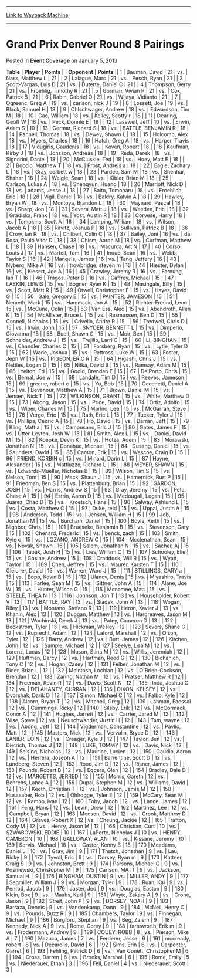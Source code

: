 
---
[Link to Wayback Machine](https://web.archive.org/web/20210618020259/https://magic.wizards.com/en/articles/archive/event-coverage/grand-prix-denver-round-8-pairings-2013-01-05)

[_metadata_:description]:- "TablePlayerPoints OpponentPoints 1Bauman, David 21vs.Nass, Matthew L 21 2Lalague, Marc 21vs.Pesch, Ryan 21 3Scott-Vargas, Luis D 21vs.Duterte, Daniel C 21 4Thompson, Gerry 21vs.Froehlig, Timothy R 21 5Gorman, Vivian P 21vs.Cox, Patrick B 21 6Rabin, Gabriel O 21vs.Wijaya, Vidianto 21 7Ogreenc, Greg A 19vs.carlson, nick J 19 8Lossett, Joe 19vs.Black, Samuel H 18 9Ohlschwager,"
[_metadata_:generator]:- "Drupal 7 (http://drupal.org)"
[_metadata_:node]:- "452861"
[_metadata_:publish_date]:- "2013-01-05"
[_metadata_:source]:- "div-main-content"
[_metadata_:title]:- "Grand Prix Denver Round 8 Pairings"
[_metadata_:wayback_capture_timestamp]:- "2021-06-18 02:02:59"
[_metadata_:wayback_raw_url]:- "https://web.archive.org/web/20210618020259id_/https://magic.wizards.com/en/articles/archive/event-coverage/grand-prix-denver-round-8-pairings-2013-01-05"
[_metadata_:wayback_url]:- "https://magic.wizards.com/en/articles/archive/event-coverage/grand-prix-denver-round-8-pairings-2013-01-05"
---


Grand Prix Denver Round 8 Pairings
==================================



 Posted in **Event Coverage**
 on January 5, 2013 












 **Table** | **Player** | **Points** |  | **Opponent** | **Points** ||  1 | Bauman, David |  21 | vs. | Nass, Matthew L |  21 |
|  2 | Lalague, Marc |  21 | vs. | Pesch, Ryan |  21 |
|  3 | Scott-Vargas, Luis D |  21 | vs. | Duterte, Daniel C |  21 |
|  4 | Thompson, Gerry |  21 | vs. | Froehlig, Timothy R |  21 |
|  5 | Gorman, Vivian P |  21 | vs. | Cox, Patrick B |  21 |
|  6 | Rabin, Gabriel O |  21 | vs. | Wijaya, Vidianto |  21 |
|  7 | Ogreenc, Greg A |  19 | vs. | carlson, nick J |  19 |
|  8 | Lossett, Joe |  19 | vs. | Black, Samuel H |  18 |
|  9 | Ohlschwager, Andrew |  18 | vs. | Edwardson, Tim M |  18 |
|  10 | Cao, William |  18 | vs. | Kelley, Scotty r |  18 |
|  11 | Dearing, Geoff W |  18 | vs. | Peck, Donnie E |  18 |
|  12 | Lasswell, Jeff |  10 | vs. | Erwin, Adam S |  10 |
|  13 | Germar, Richard S |  18 | vs. | BATTLE, BENJAMIN R |  18 |
|  14 | Pannell, Thomas |  18 | vs. | Dewey, Shawn L |  18 |
|  15 | Holcomb, Alex |  18 | vs. | Myers, Charles |  18 |
|  16 | Hatch, Greg A |  18 | vs. | Harper, Travis |  18 |
|  17 | Vidugiris, Gaudenis |  18 | vs. | Koven, Robert |  18 |
|  18 | Kaufman, Kirby J |  18 | vs. | Jonsson, Andreas |  18 |
|  19 | Reda, Derek |  18 | vs. | Signorini, Daniel |  18 |
|  20 | McCluskie, Ted |  18 | vs. | Hoey, Matt E |  18 |
|  21 | Boccio, Matthew T |  18 | vs. | Prost, Andrejs a |  18 |
|  22 | Eagle, Zachary L |  18 | vs. | Gray, corbett w |  18 |
|  23 | Pardee, Sam M |  18 | vs. | Shenhar, Shahar |  18 |
|  24 | Weigle, Sean |  18 | vs. | Kibler, Brian M |  18 |
|  25 | Carlson, Lukas A |  18 | vs. | Shengyun, Huang |  18 |
|  26 | Marriott, Nick D |  18 | vs. | adams, Jesse J |  18 |
|  27 | Saito, Tomoharu |  18 | vs. | Froehlich, Eric |  18 |
|  28 | Vigil, Daniel |  18 | vs. | Baldry, Kalvin A |  18 |
|  29 | Hawley, Bryan W |  18 | vs. | Montoya, Brandon L |  18 |
|  30 | Maynard, Pascal |  18 | vs. | Sharp, Jon |  18 |
|  31 | Severa, Matt J |  18 | vs. | Weeden, Eric |  18 |
|  32 | Gradiska, Frank |  18 | vs. | Yost, Austin R |  18 |
|  33 | Corvese, Harry |  18 | vs. | Tompkins, Scott A |  18 |
|  34 | Lamping, William |  18 | vs. | Wilson, Jacob A |  18 |
|  35 | Ravitz, Joshua P |  18 | vs. | Sullivan, Patrick B |  18 |
|  36 | Crow, Ian R |  18 | vs. | Chilbert, Colin C |  18 |
|  37 | Bailey, Joni |  18 | vs. | da Rosa, Paulo Vitor D |  18 |
|  38 | Chism, Aaron M |  18 | vs. | Curfman, Matthew L |  18 |
|  39 | Hansen, Chase |  18 | vs. | Macurda, Art N |  17 |
|  40 | Corso, Louis J |  17 | vs. | Martell, Tom |  16 |
|  41 | Inoue, Sean |  16 | vs. | Webb, Taylor S |  16 |
|  42 | Mangels, James |  16 | vs. | Tang, Jeffery |  16 |
|  43 | Nyberg, Mike A |  16 | vs. | trowbridge, steven m |  16 |
|  44 | Hiester, Dylan |  16 | vs. | Klesert, Joe A |  16 |
|  45 | Crawley, Jeremy R |  16 | vs. | Farnung, Ian T |  16 |
|  46 | Tragos, Peter D |  16 | vs. | Caffrey, Michael |  15 |
|  47 | LASKIN, LEWIS |  15 | vs. | Bogner, Ryan K |  15 |
|  48 | Masingale, Billy |  15 | vs. | Scott, Matt R |  15 |
|  49 | Otwell, Christopher E |  15 | vs. | Hayes, David G |  15 |
|  50 | Gale, Gregory E |  15 | vs. | PAINTER, JAMESON |  15 |
|  51 | Nemeth, Mark |  15 | vs. | Hammack, Jon A |  15 |
|  52 | Richter-Freund, Leon |  15 | vs. | McCune, Colin |  15 |
|  53 | Van Ess, Alec |  15 | vs. | Abendroth, Allen K |  15 |
|  54 | McAllister, Bruce L |  15 | vs. | Rasmussen, Ben D |  15 |
|  55 | Connell, Nicholas |  15 | vs. | Crivello, Andre R |  15 |
|  56 | Tredwell, Chris D |  15 | vs. | Irwin, John |  15 |
|  57 | SNYDER, BENNETT L |  15 | vs. | Dimperio, Giovanna |  15 |
|  58 | Buell, Shawn C |  15 | vs. | Moir, Ben |  15 |
|  59 | Schneider, Andrew J |  15 | vs. | Trujillo, Larri C |  15 |
|  60 | LI, BINGHAN |  15 | vs. | Chandler, Charles C |  15 |
|  61 | Forsberg, Ryan |  15 | vs. | Lytle, Tyler D |  15 |
|  62 | Wade, Joshua |  15 | vs. | Pettross, Luke W |  15 |
|  63 | Foster, Jeph W |  15 | vs. | PIGEON, ERIC R |  15 |
|  64 | Higashi, Chris J |  15 | vs. | Nettles, Logan D |  15 |
|  65 | Nitka, David B |  15 | vs. | Ramsay, Adam M |  15 |
|  66 | Yelton, Ed |  15 | vs. | Goold, Brendan E |  15 |
|  67 | DelPorto, Chris |  15 | vs. | Bernal, Joe w |  15 |
|  68 | Landale, Tim D |  15 | vs. | Reeves, Jameson |  15 |
|  69 | greene, robert c |  15 | vs. | Yu, Bob |  15 |
|  70 | Cecchetti, Daniel A |  15 | vs. | Bevenour, Matthew A |  15 |
|  71 | Brown, Daniel M |  15 | vs. | Jensen, Nick T |  15 |
|  72 | WILKINSON, GRANT |  15 | vs. | White, Matthew D |  15 |
|  73 | Abong, Jason |  15 | vs. | Price, David |  15 |
|  74 | Ortiz, Adolfo |  15 | vs. | Wiper, Charles M |  15 |
|  75 | Marino, Lee |  15 | vs. | McGarrah, Steve |  15 |
|  76 | Vergo, Eric |  15 | vs. | Rath, Eric L |  15 |
|  77 | Tucker, Tyler J |  15 | vs. | Phillips, Cedric A |  15 |
|  78 | Ho, David |  15 | vs. | Darran, Jeff |  15 |
|  79 | Kling, Matt a |  15 | vs. | Campusano, Eric J |  15 |
|  80 | Gates, James F |  15 | vs. | Utter-Leyton, Josh W |  15 |
|  81 | Smith, Alex L |  15 | vs. | Daniel, David M |  15 |
|  82 | Koepke, Devin K |  15 | vs. | Hotza, Adem |  15 |
|  83 | Morawski, Jonathan N |  15 | vs. | Donahue, Michael |  15 |
|  84 | Dusang, Daniel |  15 | vs. | Saunders, David |  15 |
|  85 | Carson, Erik |  15 | vs. | Wescoe, Craig D |  15 |
|  86 | FRIEND, KORBIN c |  15 | vs. | Minard, Darin L |  15 |
|  87 | Hayne, Alexander |  15 | vs. | Mattiuzzo, Richard L |  15 |
|  88 | MEYER, SHAWN |  15 | vs. | Edwards-Mueller, Nicholas B |  15 |
|  89 | Wilson, Tim S |  15 | vs. | Nelson, Tom |  15 |
|  90 | Mack, Shaun J |  15 | vs. | Hamernick, Burt P |  15 |
|  91 | Friedman, Ben S |  15 | vs. | Plattenburg, Brian |  15 |
|  92 | GARDON, JOSH |  15 | vs. | Harris, Andrew S |  15 |
|  93 | Gray, Jeremy |  15 | vs. | Peta, Chase A |  15 |
|  94 | Estrin, Aaron D |  15 | vs. | Mcdougall, Logan |  15 |
|  95 | Juarez, Chad D |  15 | vs. | Kroetsch, Hans |  15 |
|  96 | Salway, Ashlund L |  15 | vs. | Costa, Matthew C |  15 |
|  97 | Duke, reid |  15 | vs. | Uppal, Justin A |  15 |
|  98 | Anderson, Todd |  15 | vs. | Jensen, William H |  15 |
|  99 | Job, Jonathan M |  15 | vs. | Burcham, Daniel |  15 |
| 100 | Boyle, Keith |  15 | vs. | Nighbor, Chris |  15 |
| 101 | Brueseke, Benjamin B |  15 | vs. | Stevenson, Gary |  15 |
| 102 | Chenard, Frederic |  15 | vs. | benck, zach |  15 |
| 103 | Smith, Kyle c |  15 | vs. | LOZANO, ANDREW C |  15 |
| 104 | Mcclenathan, Sean |  15 | vs. | Novak, Shawn |  15 |
| 105 | Salem, Jonathan N |  15 | vs. | Sacher, Aj |  15 |
| 106 | Tabak, Josh H |  15 | vs. | Lies, William C |  15 |
| 107 | Schooley, Elie |  15 | vs. | Gosine, Andrew |  15 |
| 108 | Craddock, Will R |  15 | vs. | Wyatt, Taylor |  15 |
| 109 | Chen, Jeffrey |  15 | vs. | Maurer, Karsten T |  15 |
| 110 | Gleicher, David |  15 | vs. | Warren, Ward J |  15 |
| 111 | STILLINGS, GARY a |  15 | vs. | Bopp, Kevin B |  15 |
| 112 | Ulanov, Denis |  15 | vs. | Miyashiro, Travis |  15 |
| 113 | Farlee, Sean M |  15 | vs. | Sittner, John A |  15 |
| 114 | Alane, Joe W |  15 | vs. | Hunter, Wilson G |  15 |
| 115 | Mcnamee, Matt |  15 | vs. | STEELE, THEA N |  13 |
| 116 | Johnson, Jon T |  13 | vs. | Householder, Robert V |  13 |
| 117 | BATTLE, RAY |  13 | vs. | Siadak, John A |  13 |
| 118 | Wogan, Riley |  13 | vs. | Montano, Stefano R |  13 |
| 119 | Heron, Xavier J |  13 | vs. | Khanin, Alex |  13 |
| 120 | Duggan, Matthew |  13 | vs. | Hargreaves, Jason M |  13 |
| 121 | Wochinski, Derek J |  13 | vs. | Patey, Cameron D |  13 |
| 122 | Beckstrom, Tyler |  13 | vs. | Hickman, Wesley |  12 |
| 123 | Severs, Shane O |  12 | vs. | Ruprecht, Adam |  12 |
| 124 | Laford, Marshall |  12 | vs. | Olson, Tyler |  12 |
| 125 | Barry, Andrew |  12 | vs. | Burt, James |  12 |
| 126 | Kitchen, John |  12 | vs. | Sample, Michael |  12 |
| 127 | Seelye, Lisa M |  12 | vs. | Lorenz, Lucas |  12 |
| 128 | Mason, Stina M |  12 | vs. | Willis, Jeremiah |  12 |
| 129 | Huffman, Darcy |  12 | vs. | Hartman, Reed G |  12 |
| 130 | Bichanich, Tony C |  12 | vs. | Hogan, Casey |  12 |
| 131 | Felber, Jonathan M |  12 | vs. | Rider, Brian L |  12 |
| 132 | McIntosh, Lochlan |  12 | vs. | O'Brien-Cockson, Brendan |  12 |
| 133 | Zaring, Nathan M |  12 | vs. | Pratser, Matthew R |  12 |
| 134 | Freeman, Kevin R |  12 | vs. | Davis, Scott N |  12 |
| 135 | Inda, Joshua C |  12 | vs. | DELAHANTY, CURRAN |  12 |
| 136 | DIXON, KELSEY |  12 | vs. | Dvorshak, Darik D |  12 |
| 137 | Simon, Michael C |  12 | vs. | Falbo, Kyle |  12 |
| 138 | Alcorn, Bryan T |  12 | vs. | Mitchell, Greg |  12 |
| 139 | Lahman, Faessal |  12 | vs. | Cummings, Ricky |  12 |
| 140 | Silsby, Erik |  12 | vs. | McCormack, Conor A |  12 |
| 141 | Hughes, Jarrett |  12 | vs. | Carrier, Jared M |  12 |
| 142 | Wise, Steve |  12 | vs. | Neuschwander, Justin H |  12 |
| 143 | Tam, wayne |  12 | vs. | Abong, Jeff |  12 |
| 144 | Vigderman, Constantine |  12 | vs. | Pavlic, Matt |  12 |
| 145 | Masters, Nick |  12 | vs. | Vervalin, Bryce D |  12 |
| 146 | LANIER, EOIN |  12 | vs. | Creager, Kyle J |  12 |
| 147 | Taylor, Ben |  12 | vs. | Dietrich, Thomas J |  12 |
| 148 | LUKE, TOMMY |  12 | vs. | Davis, Nick |  12 |
| 149 | Selsing, Nicholas |  12 | vs. | Maurice, Lucien |  12 |
| 150 | Gaudio, Aaron |  12 | vs. | Herrera, Joseph A |  12 |
| 151 | Barrentine, Scott D |  12 | vs. | Lundberg, Steven |  12 |
| 152 | Rood, Jim D |  12 | vs. | Risner, James |  12 |
| 153 | Pounds, Robert B |  12 | vs. | Eggers, Glen |  12 |
| 154 | Bradley, Dale D |  12 | vs. | MARGETTS, JERRED |  12 |
| 155 | Morris, Gareth |  12 | vs. | Behrens, Lance A |  12 |
| 156 | Dupal, Stephen M |  12 | vs. | Williams, David |  12 |
| 157 | Keeth, Christian T |  12 | vs. | Johnson, Jamie M |  12 |
| 158 | Husasaber, Rob |  12 | vs. | Ohlrogge, Tyler E |  12 |
| 159 | McCary, Sean M |  12 | vs. | Rambo, Ivan |  12 |
| 160 | Toby, Jacob |  12 | vs. | Lance, James |  12 |
| 161 | Feng, Hans |  12 | vs. | Levin, Drew |  12 |
| 162 | Martinez, Lee |  12 | vs. | Campbell, Bryan |  12 |
| 163 | Meeson, David |  12 | vs. | Crook, Matthew D |  12 |
| 164 | Graves, Robert X |  12 | vs. | Cheung, Jackie |  12 |
| 165 | Trafton, Cody M |  12 | vs. | Henry, Jason M |  12 |
| 166 | Christian, Curt |  10 | vs. | SZWABOWSKI, EDDIE |  10 |
| 167 | LaPorte, Nicholas J |  10 | vs. | HENRY, CAMERON |  10 |
| 168 | GALLOWAY, ALAN |  10 | vs. | Kissane, Jeremy |  10 |
| 169 | Servis, Michael |  18 | vs. | Castor, Kenny B |  18 |
| 170 | Mcadams, Daniel J |  10 | vs. | Gray, Jim |  9 |
| 171 | Thatch, Jonathan |  9 | vs. | Lau, Ricky |  9 |
| 172 | Tyvoll, Eric |  9 | vs. | Dorsey, Ryan m |  9 |
| 173 | Kattner, Craig S |  9 | vs. | Johnston, Brett |  9 |
| 174 | Parsons, Michael G |  9 | vs. | Posniewski, Christopher M |  9 |
| 175 | Carlson, MATT |  9 | vs. | Jackson, Samual H. |  9 |
| 176 | BINGHAM, DUSTIN |  9 | vs. | MILLER, ANDY |  9 |
| 177 | Segmiller, William J |  9 | vs. | Morgan, Tyler |  9 |
| 178 | Ruan, Kai |  9 | vs. | Penrod, Jacob |  9 |
| 179 | Jaster, Jed |  9 | vs. | Douglas, Easton |  9 |
| 180 | Klein, Box |  9 | vs. | Maahs, Karl |  9 |
| 181 | Whyte, Zakary A |  9 | vs. | Crone, Jason |  9 |
| 182 | Streit, John P |  9 | vs. | DORSEY, NOAH |  9 |
| 183 | Barraza, Dennis |  9 | vs. | Vandenkamp, Dann |  9 |
| 184 | McNeil, Henry C |  9 | vs. | Pounds, Buzz R |  9 |
| 185 | Chambers, Taylor |  9 | vs. | Finnegan, Michael |  9 |
| 186 | Borgford, Stephan |  9 | vs. | Beg, Zaiem |  9 |
| 187 | Kennedy, Nick A |  9 | vs. | Rome, Corey |  9 |
| 188 | farnsworth, Erik m |  9 | vs. | Frodermann, Andrew |  9 |
| 189 | COUEY, ROBB |  8 | vs. | Pierson, Mike A |  7 |
| 190 | Mazuca, James |  7 | vs. | Ferderer, Jesse |  6 |
| 191 | mccready, robert |  6 | vs. | Decarolis, David |  6 |
| 192 | Sims, Erin |  6 | vs. | Carpenter, Garret |  6 |
| 193 | Fehling, Patrick D |  6 | vs. | Van Conett, Christopher M |  6 |
| 194 | Cross, Darren |  6 | vs. | Brooks, Marshall |  6 |
| 195 | Rome, Emily |  5 | vs. | Niederauer, Ethan |  3 |
| 196 | Fell, Daniel |  4 | vs. | Niederauer, Scott |  3 |







